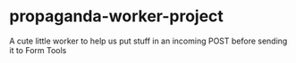 # propaganda-worker-project
A cute little worker to help us put stuff in an incoming POST before sending it to Form Tools
